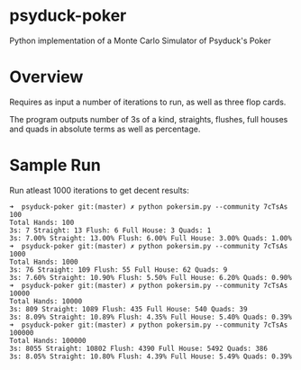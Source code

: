 # psyduck-poker
Python implementation of a Monte Carlo Simulator of Psyduck's Poker

# Overview
Requires as input a number of iterations to run, as well as three flop cards.

The program outputs number of 3s of a kind, straights, flushes, full houses and quads in absolute terms as well as percentage.

# Sample Run
Run atleast 1000 iterations to get decent results:

```
➜  psyduck-poker git:(master) ✗ python pokersim.py --community 7cTsAs 100
Total Hands: 100
3s: 7 Straight: 13 Flush: 6 Full House: 3 Quads: 1
3s: 7.00% Straight: 13.00% Flush: 6.00% Full House: 3.00% Quads: 1.00%
➜  psyduck-poker git:(master) ✗ python pokersim.py --community 7cTsAs 1000
Total Hands: 1000
3s: 76 Straight: 109 Flush: 55 Full House: 62 Quads: 9
3s: 7.60% Straight: 10.90% Flush: 5.50% Full House: 6.20% Quads: 0.90%
➜  psyduck-poker git:(master) ✗ python pokersim.py --community 7cTsAs 10000
Total Hands: 10000
3s: 809 Straight: 1089 Flush: 435 Full House: 540 Quads: 39
3s: 8.09% Straight: 10.89% Flush: 4.35% Full House: 5.40% Quads: 0.39%
➜  psyduck-poker git:(master) ✗ python pokersim.py --community 7cTsAs 100000
Total Hands: 100000
3s: 8055 Straight: 10802 Flush: 4390 Full House: 5492 Quads: 386
3s: 8.05% Straight: 10.80% Flush: 4.39% Full House: 5.49% Quads: 0.39%
```
